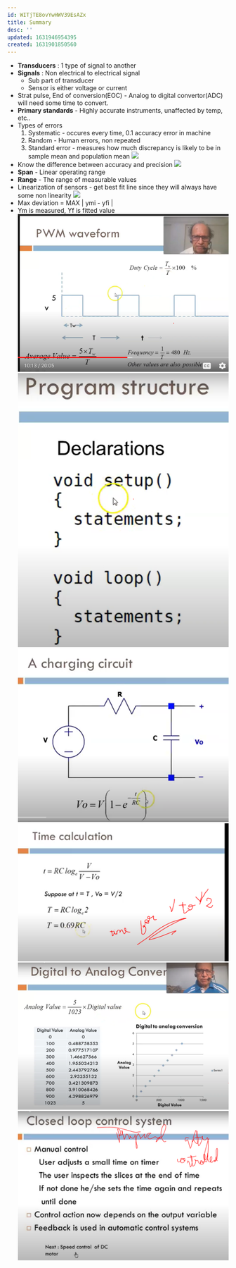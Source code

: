 ```yaml
---
id: WITjTE8ovYwHWV39EsAZx
title: Summary
desc: ''
updated: 1631946954395
created: 1631901850560
---
```


* **Transducers** : 1 type of signal to another
* **Signals** : Non electrical to electrical signal 
    * Sub part of transducer
    * Sensor is either voltage or current
*  Strat pulse, End of conversion(EOC) - Analog to digital convertor(ADC) will need some time to convert.
* **Primary standards** - Highly accurate instruments, unaffected by temp, etc..
* Types of errors
    1. Systematic - occures every time, 0.1 accuracy error in machine
    2. Random - Human errors, non repeated
    3. Standard error - measures how much discrepancy is likely to be in sample mean and population mean
    ![](/assets/images/2021-09-18-10-49-00.png)
* Know the difference between accuracy and precision
![](/assets/images/2021-09-18-11-35-43.png)
* **Span** - Linear operating range
* **Range** -  The range of measurable values
* Linearization of sensors - get best fit line since they will always have some non linearity
![](/assets/images/2021-09-18-11-40-50.png)
* Max deviation = MAX | ymi - yfi | 
* Ym is measured, Yf is fitted value
 ![](2021-11-28-11-37-22.png)
 ![](2021-11-28-11-43-24.png)
 ![](2021-11-28-11-55-08.png)
 ![](2021-11-28-11-56-09.png)
 ![](2021-11-28-12-14-43.png)
 ![](2021-11-28-12-55-45.png)
